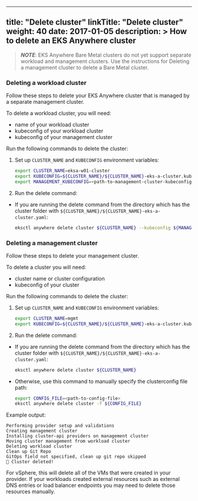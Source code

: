 
---
title: "Delete cluster"
linkTitle: "Delete cluster"
weight: 40
date: 2017-01-05
description: >
  How to delete an EKS Anywhere cluster
---

>**_NOTE_**: EKS Anywhere Bare Metal clusters do not yet support separate workload and management clusters. Use the instructions for Deleting a management cluster to delete a Bare Metal cluster.
>

### Deleting a workload cluster

Follow these steps to delete your EKS Anywhere cluster that is managed by a separate management cluster.

To delete a workload cluster, you will need:
- name of your workload cluster
- kubeconfig of your workload cluster
- kubeconfig of your management cluster

Run the following commands to delete the cluster:

1. Set up `CLUSTER_NAME` and `KUBECONFIG` environment variables:
    ```bash
    export CLUSTER_NAME=eksa-w01-cluster
    export KUBECONFIG=${CLUSTER_NAME}/${CLUSTER_NAME}-eks-a-cluster.kubeconfig
    export MANAGEMENT_KUBECONFIG=<path-to-management-cluster-kubeconfig>
    ```

2. Run the delete command:
- If you are running the delete command from the directory which has the cluster folder with `${CLUSTER_NAME}/${CLUSTER_NAME}-eks-a-cluster.yaml`:

  ```bash
  eksctl anywhere delete cluster ${CLUSTER_NAME} --kubeconfig ${MANAGEMENT_KUBECONFIG}
  ```

### Deleting a management cluster

Follow these steps to delete your management cluster.

To delete a cluster you will need:
- cluster name or cluster configuration 
- kubeconfig of your cluster

Run the following commands to delete the cluster:

1. Set up `CLUSTER_NAME` and `KUBECONFIG` environment variables:
    ```bash
    export CLUSTER_NAME=mgmt
    export KUBECONFIG=${CLUSTER_NAME}/${CLUSTER_NAME}-eks-a-cluster.kubeconfig
    ```

2. Run the delete command:
- If you are running the delete command from the directory which has the cluster folder with `${CLUSTER_NAME}/${CLUSTER_NAME}-eks-a-cluster.yaml`:

  ```bash
  eksctl anywhere delete cluster ${CLUSTER_NAME}
  ```

- Otherwise, use this command to manually specify the clusterconfig file path:
  ```bash
  export CONFIG_FILE=<path-to-config-file>
  eksctl anywhere delete cluster -f ${CONFIG_FILE}
  ```

Example output:
```
Performing provider setup and validations
Creating management cluster
Installing cluster-api providers on management cluster
Moving cluster management from workload cluster
Deleting workload cluster
Clean up Git Repo
GitOps field not specified, clean up git repo skipped
🎉 Cluster deleted!
```

For vSphere, this will delete all of the VMs that were created in your provider.
If your workloads created external resources such as external DNS entries or load balancer endpoints you may need to delete those resources manually.
